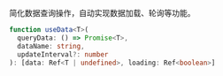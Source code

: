 简化数据查询操作，自动实现数据加载、轮询等功能。

```typescript
function useData<T>(
  queryData: () => Promise<T>,
  dataName: string,
  updateInterval?: number
): [data: Ref<T | undefined>, loading: Ref<boolean>]
```

